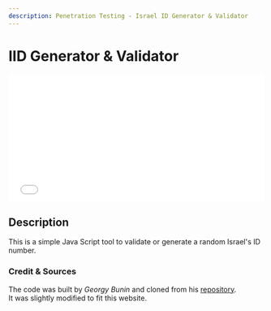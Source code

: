```yaml
---
description: Penetration Testing - Israel ID Generator & Validator
---
```


# IID Generator & Validator

<div style="overflow: hidden;">
    <iframe title="Israel ID Generator & Validator" src="/assets/pages/IID_Generator/" scrolling="no" style="border: 0px; height: 250px; margin-top: -0px; width:100%"></iframe>
</div>

## Description

This is a simple Java Script tool to validate or generate a random Israel's ID number.

### Credit & Sources

The code was built by _Georgy Bunin_ and cloned from his [repository](https://github.com/georgybu/IID_Generator).  
It was slightly modified to fit this website.

